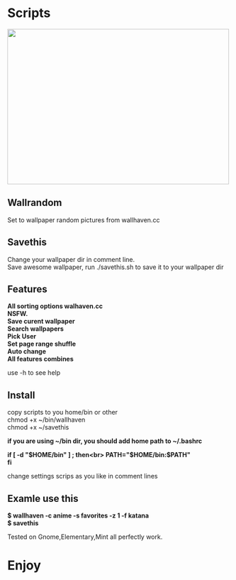 # Scripts

 <img src="https://i.imgur.com/AaqJs42.jpg" width="500" height="350">

<h2>Wallrandom</h2>

Set to wallpaper random pictures from wallhaven.cc <br>

<h2>Savethis</h2>

Change your wallpaper dir in comment line.<br>
Save awesome wallpaper, run ./savethis.sh to save it to your wallpaper dir

<h2>Features</h2>

<b>All sorting options walhaven.cc <br>
NSFW. <br>
Save curent wallpaper <br>
Search wallpapers <br>
Pick User<br>
Set page range shuffle<br>
Auto change <br>
All features combines<br></b>

use -h to see help

<h2>Install</h2>


copy scripts to you home/bin or other <br>
chmod +x ~/bin/wallhaven<br>
chmod +x ~/savethis<br>

<b>if you are using ~/bin dir, you should add home path to ~/.bashrc<br>

if [ -d "$HOME/bin" ] ; then<br>
    PATH="$HOME/bin:$PATH"<br>
fi</b></br>

change settings scrips as you like in comment lines<br>

<h2>Examle use this</h2>

<b>$ wallhaven -c anime -s favorites -z 1 -f katana <br>
$ savethis </b> <br>

Tested on Gnome,Elementary,Mint all perfectly work.

<h1>Enjoy</h1>
